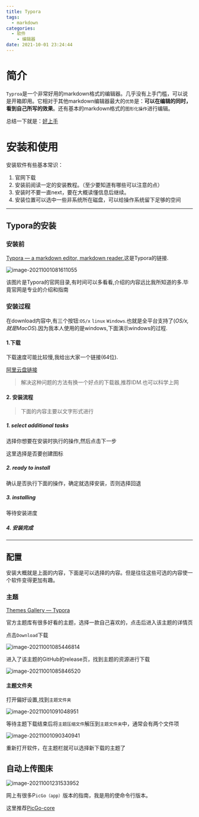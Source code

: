 ```yaml
---
title: Typora
tags:
  - markdown
categories:
  - 软件
    - 编辑器
date: 2021-10-01 23:24:44
---
```



# 简介

`Typroa`是一个非常好用的markdown格式的编辑器。几乎没有上手门槛，可以说是开箱即用。它相对于其他markdown编辑器最大的`优势`是：**可以在编辑的同时，看到自己所写的效果**。还有基本的markdown格式的`图形化操作`进行编辑。

总结一下就是：<u>好上手</u>

# 安装和使用

安装软件有些基本常识：

1. 官网下载
2. 安装前阅读一定的安装教程。（至少要知道有哪些可以注意的点）
3. 安装时不要一直next，要在大概读懂信息后继续。
4. 安装位置可以选中一些非系统所在磁盘，可以给操作系统留下足够的空间

---

## Typora的安装

### 安装前

[Typora — a markdown editor, markdown reader.](https://typora.io/)这是Typora的链接.

![image-20211001081611055](https://gitee.com/jankin-z/img/raw/master/img/image-20211001081611055.png)

该图片是Typora的官网目录,有时间可以多看看,介绍的内容远比我所知道的多.毕竟官网是专业的介绍和指南

### 安装过程

在download内容中,有三个按钮:`OS/x` `linux` `Windows`.也就是全平台支持了(*OS/x,就是MacOS*).因为我本人使用的是windows,下面演示windows的过程.

#### 1.下载

下载速度可能比较慢,我给出大家一个链接(64位).

[阿里云盘链接](https://www.aliyundrive.com/s/sMXMf4JvKPK)

> 解决这种问题的方法有换一个好点的下载器,推荐IDM.也可以科学上网

#### 2. 安装流程

> 下面的内容主要以文字形式进行

##### 1. select additional tasks

选择你想要在安装时执行的操作,然后点击下一步

这里选择是否要创建图标

##### 2. ready to install
确认是否执行下面的操作，确定就选择安装，否则选择回退
##### 3. installing
等待安装进度
##### 4. 安装完成



---

## 配置

安装大概就是上面的内容，下面是可以选择的内容。但是往往这些可选的内容使一个软件变得更加有趣。

### 主题

[Themes Gallery — Typora](https://theme.typora.io/)

官方主题库有很多好看的主题，选择一款自己喜欢的，点击后进入该主题的详情页

点击`Download`下载

![image-20211001085446814](https://gitee.com/jankin-z/img/raw/master/img/image-20211001085446814.png)

进入了该主题的GitHub的release页，找到主题的资源进行下载

![image-20211001085846520](https://gitee.com/jankin-z/img/raw/master/img/image-20211001085846520.png)

#### 主题文件夹

打开偏好设置,找到`主题文件夹`

![image-20211001091048951](https://gitee.com/jankin-z/img/raw/master/img/image-20211001091048951.png)

等待主题下载结束后将`主题压缩文件`解压到`主题文件夹`中，通常会有两个文件项

![image-20211001090340941](https://gitee.com/jankin-z/img/raw/master/img/image-20211001090340941.png)

重新打开软件，在主题栏就可以选择新下载的主题了

## 自动上传图床

![image-20211001231533952](https://gitee.com/jankin-z/img/raw/master/img/image-20211001231533952.png)

网上有很多P`icGo（app）`版本的指南，我是用的使命令行版本。

这里推荐[PicGo-core](https://blog.csdn.net/jaymie1023/article/details/105361168)

